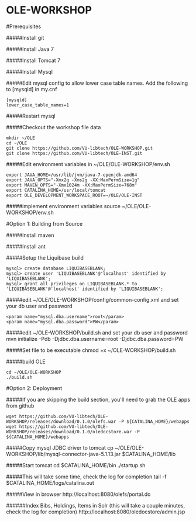 OLE-WORKSHOP
============

#Prerequisites

#####Install git

#####Install Java 7

#####Install Tomcat 7

#####Install Mysql

#####Edit mysql config to allow lower case table names. Add the following to [mysqld] in my.cnf
```
[mysqld]
lower_case_table_names=1
```

#####Restart mysql

#####Checkout the workshop file data
```
mkdir ~/OLE
cd ~/OLE
git clone https://github.com/VU-libtech/OLE-WORKSHOP.git
git clone https://github.com/VU-libtech/OLE-INST.git
```

#####Edit environment variables in ~/OLE/OLE-WORKSHOP/env.sh
```
export JAVA_HOME=/usr/lib/jvm/java-7-openjdk-amd64
export JAVA_OPTS="-Xmx2g -Xms2g -XX:MaxPermSize=1g"
export MAVEN_OPTS="-Xmx1024m -XX:MaxPermSize=768m"
export CATALINA_HOME=/usr/local/tomcat
export OLE_DEVELOPMENT_WORKSPACE_ROOT=~/OLE/OLE-INST
```

#####implement environment variables
    source ~/OLE/OLE-WORKSHOP/env.sh
    
#Option 1: Building from Source

#####Install maven

#####Install ant

#####Setup the Liquibase build
```
mysql> create database LIQUIBASEBLANK;
mysql> create user 'LIQUIBASEBLANK'@'localhost' identified by 'LIQUIBASEBLANK';
mysql> grant all privileges on LIQUIBASEBLANK.* to 'LIQUIBASEBLANK'@'localhost' identified by 'LIQUIBASEBLANK';
```
    
#####edit ~/OLE/OLE-WORKSHOP/config/common-config.xml and set your db user and password
```
<param name="mysql.dba.username">root</param>
<param name="mysql.dba.password">PW</param>
```

#####edit ~/OLE-WORKSHOP/build.sh and set your db user and password
    mvn initialize -Pdb -Djdbc.dba.username=root -Djdbc.dba.password=PW

#####Set file to be executable
    chmod +x ~/OLE-WORKSHOP/build.sh

#####build OLE
```
cd ~/OLE/OLE-WORKSHOP
./build.sh
```

#Option 2: Deployment

#####If you are skipping the build section, you'll need to grab the OLE apps from github
```
wget https://github.com/VU-libtech/OLE-WORKSHOP/releases/download/0.1.0/olefs.war -P ${CATALINA_HOME}/webapps
wget https://github.com/VU-libtech/OLE-WORKSHOP/releases/download/0.1.0/oledocstore.war -P ${CATALINA_HOME}/webapps
```

#####Copy mysql JDBC driver to tomcat
    cp ~/OLE/OLE-WORKSHOP/lib/mysql-connector-java-5.1.13.jar $CATALINA_HOME/lib
    
#####Start tomcat
    cd $CATALINA_HOME/bin
    ./startup.sh

#####This will take some time, check the log for completion
    tail -f $CATALINA_HOME/logs/catalina.out

#####View in browser
http://localhost:8080/olefs/portal.do

######Index Bibs, Holdings, Items in Solr (this will take a couple minutes, check the log for completion)
http://localhost:8080/oledocstore/admin.jsp

